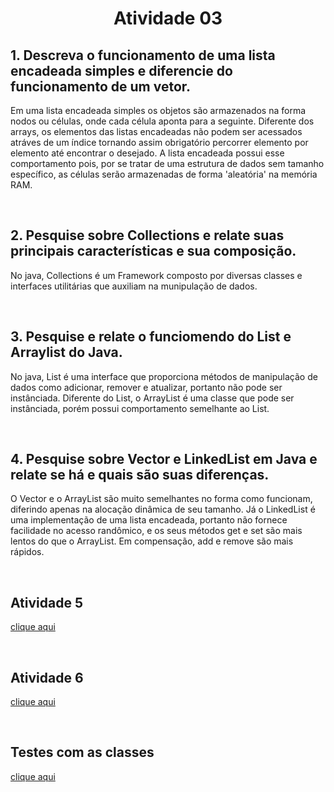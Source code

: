 <h1 align="center" >Atividade 03</h1>

## 1. Descreva o funcionamento de uma lista encadeada simples e diferencie do funcionamento de um vetor.

Em uma lista encadeada simples os objetos são armazenados na forma nodos ou células, onde cada célula aponta
para a seguinte. Diferente dos arrays, os elementos das listas encadeadas não podem ser acessados atráves de 
um índice tornando assim obrigatório percorrer elemento por elemento até encontrar o desejado. A lista encadeada
possui esse comportamento pois, por se tratar de uma estrutura de dados sem tamanho específico,
as células serão armazenadas de forma 'aleatória' na memória RAM.

<br />

## 2. Pesquise sobre Collections e relate suas principais características e sua composição.

No java, Collections é um Framework composto por diversas classes e interfaces utilitárias que auxiliam na munipulação
de dados.

<br />

## 3. Pesquise e relate o funciomendo do List e Arraylist do Java.

No java, List é uma interface que proporciona métodos de manipulação de dados como adicionar, remover e atualizar,
portanto não pode ser instânciada. Diferente do List, o ArrayList é uma classe que pode ser instânciada, porém possui
comportamento semelhante ao List.

<br />

## 4. Pesquise sobre Vector e LinkedList em Java e relate se há e quais são suas diferenças.

O Vector e o ArrayList são muito semelhantes no forma como funcionam, diferindo apenas na alocação dinâmica de
seu tamanho. Já o LinkedList é uma implementação de uma lista encadeada, portanto não fornece facilidade no acesso 
randômico, e os seus métodos get e set são mais lentos do que o ArrayList. Em compensação, add e remove são mais rápidos.

<br />

## Atividade 5 
[clique aqui](https://github.com/NahtanN/aula-estrutura-de-dados/blob/master/src/Atividades/atividade03/DAO/GerenciarClienteArraylistDAO.java)

<br />

## Atividade 6
[clique aqui](https://github.com/NahtanN/aula-estrutura-de-dados/blob/master/src/Atividades/atividade03/DAO/GerenciarClienteVectorDAO.java)

<br />

## Testes com as classes
[clique aqui](https://github.com/NahtanN/aula-estrutura-de-dados/blob/master/src/aula/teste.java)